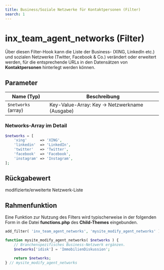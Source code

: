 ```yaml
---
title: Business/Soziale Netzwerke für Kontaktpersonen (Filter)
search: 1
---
```


# inx_team_agent_networks (Filter)

Über diesen Filter-Hook kann die Liste der Business- (XING, LinkedIn etc.) und sozialen Netzwerke (Twitter, Facebook & Co.) verändert oder erweitert werden, für die entsprechende URLs in den Datensätzen von **Kontaktpersonen** hinterlegt werden können.

## Parameter

| Name (Typ) | Beschreibung |
| ---------- | ------------ |
| `$networks` (array) | Key-Value-Array: Key → Netzwerkname (Ausgabe) |

### Networks-Array im Detail

```php
$networks = [
	'xing'      => 'XING',
	'linkedin'  => 'LinkedIn',
	'twitter'   => 'Twitter',
	'facebook'  => 'Facebook',
	'instagram' => 'Instagram',
];
```

## Rückgabewert

modifizierte/erweiterte Netzwerk-Liste

## Rahmenfunktion

Eine Funktion zur Nutzung des Filters wird typischerweise in der folgenden Form in die Datei **functions.php** des **Child-Themes** eingebunden.

```php
add_filter( 'inx_team_agent_networks', 'mysite_modify_agent_networks' );

function mysite_modify_agent_networks( $networks ) {
	// Branchenspezifisches Business-Netzwerk ergänzen.
	$networks['idisk'] = 'ImmobilienDiskussion';

	return $networks;
} // mysite_modify_agent_networks
```